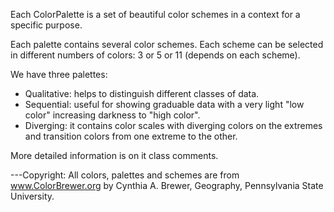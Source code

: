 Each ColorPalette is a set of beautiful color schemes in a context for a specific purpose.

Each palette contains several color schemes. Each scheme can be selected in different numbers of colors: 3 or 5 or 11 (depends on each scheme).

We have three palettes:
- Qualitative: helps to distinguish different classes of data. 
- Sequential: useful for showing graduable data with a very light "low color" increasing darkness to "high color".
- Diverging: it contains color scales with diverging colors on the extremes and transition colors from one extreme to the other. 

More detailed information is on it class comments.

---Copyright:
All colors, palettes and schemes are from www.ColorBrewer.org by Cynthia A. Brewer, Geography, Pennsylvania State University.